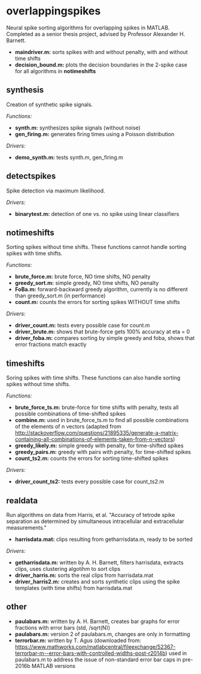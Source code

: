 # overlappingspikes
Neural spike sorting algorithms for overlapping spikes in MATLAB. Completed as a senior thesis project, advised by Professor Alexander H. Barnett. 

- **maindriver.m:** sorts spikes with and without penalty, with and without time shifts
- **decision_bound.m:** plots the decision boundaries in the 2-spike case for all algorithms in **notimeshifts**

## synthesis
Creation of synthetic spike signals. 

*Functions:*
- **synth.m:** synthesizes spike signals (without noise)
- **gen_firing.m:** generates firing times using a Poisson distribution
  
*Drivers:*
- **demo_synth.m:** tests synth.m, gen_firing.m
  
## detectspikes
Spike detection via maximum likelihood.

*Drivers:*
- **binarytest.m:** detection of one vs. no spike using linear classifiers
  
## notimeshifts
Sorting spikes without time shifts. These functions cannot handle sorting spikes with time shifts.

*Functions:*
- **brute_force.m:** brute force, NO time shifts, NO penalty
- **greedy_sort.m:** simple greedy, NO time shifts, NO penalty
- **FoBa.m:** forward-backward greedy algorithm, currently is no different than greedy_sort.m (in performance)
- **count.m:** counts the errors for sorting spikes WITHOUT time shifts

*Drivers:*
- **driver_count.m:** tests every possible case for count.m
- **driver_brute.m:** shows that brute-force gets 100% accuracy at eta = 0
- **driver_foba.m:** compares sorting by simple greedy and foba, shows that error fractions match exactly

## timeshifts
Soring spikes with time shifts. These functions can also handle sorting spikes without time shifts.

*Functions:*
- **brute_force_ts.m:** brute-force for time shifts with penalty, tests all possible combinations of time-shifted spikes
- **combine.m:** used in brute_force_ts.m to find all possible combinations of the elements of n vectors (adapted from http://stackoverflow.com/questions/21895335/generate-a-matrix-containing-all-combinations-of-elements-taken-from-n-vectors)
- **greedy_likely.m:** simple greedy with penalty, for time-shifted spikes
- **greedy_pairs.m:** greedy with pairs with penalty, for time-shifted spikes
- **count_ts2.m:** counts the errors for sorting time-shifted spikes

*Drivers:*
- **driver_count_ts2:** tests every possible case for count_ts2.m

## realdata
Run algorithms on data from Harris, et al. "Accuracy of tetrode spike separation as determined by simultaneous intracellular and extracellular measurements."
- **harrisdata.mat:** clips resulting from getharrisdata.m, ready to be sorted

*Drivers:*
- **getharrisdata.m:** written by A. H. Barnett, filters harrisdata, extracts clips, uses clustering algotihm to sort clips
- **driver_harris.m:** sorts the real clips from harrisdata.mat
- **driver_harris2.m:** creates and sorts synthetic clips using the spike templates (with time shifts) from harrisdata.mat

## other
- **paulabars.m:** written by A. H. Barnett, creates bar graphs for error fractions with error bars (std, /sqrt(N))
- **paulabars.m:** version 2 of paulabars.m, changes are only in formatting
- **terrorbar.m:** written by T. Agus (downloaded from: https://www.mathworks.com/matlabcentral/fileexchange/52367-terrorbar-m--error-bars-with-controlled-widths-post-r2014b) used in paulabars.m to address the issue of non-standard error bar caps in pre-2016b MATLAB versions
